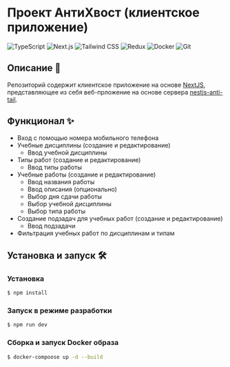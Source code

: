 # Проект АнтиХвост (клиентское приложение)

![TypeScript](https://img.shields.io/badge/TypeScript-3178C6?style=for-the-badge&logo=typescript&logoColor=white)
![Next.js](https://img.shields.io/badge/Next.js-000000?style=for-the-badge&logo=nextdotjs&logoColor=white)
![Tailwind CSS](https://img.shields.io/badge/Tailwind_CSS-06B6D4?style=for-the-badge&logo=tailwind-css&logoColor=white)
![Redux](https://img.shields.io/badge/Redux-764ABC?style=for-the-badge&logo=redux&logoColor=white)
![Docker](https://img.shields.io/badge/Docker-2496ED?style=for-the-badge&logo=docker&logoColor=white)
![Git](https://img.shields.io/badge/Git-F05032?style=for-the-badge&logo=git&logoColor=white)

## Описание 📖

Репозиторий содержит клиентское приложение на основе [NextJS](https://nextjs.org/), представляющее из себя веб-прложение на основе сервера [nestjs-anti-tail](https://github.com/mkstas/nestjs-anti-tail).

## Функционал ✨

- Вход с помощью номера мобильного телефона
- Учебные дисциплины (создание и редактирование)
  - Ввод учебной дисциплины
- Типы работ (создание и редактирование)
  - Ввод типы работы
- Учебные работы (создание и редактирование)
  - Ввод названия работы
  - Ввод описания (опционально)
  - Выбор дня сдачи работы
  - Выбор учебной дисциплины
  - Выбор типа работы
- Создание подзадач для учебных работ (создание и редактирование)
  - Ввод подзадачи
- Фильтрация учебных работ по дисциплинам и типам

## Установка и запуск 🛠️

### Установка

```bash
$ npm install
```

### Запуск в режиме разработки

```bash
$ npm run dev
```

### Сборка и запуск Docker образа

```bash
$ docker-compoose up -d --build
```
